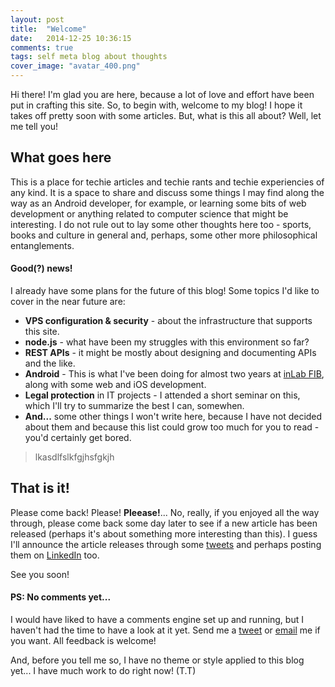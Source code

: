 ```yaml
---
layout: post
title:  "Welcome"
date:   2014-12-25 10:36:15
comments: true
tags: self meta blog about thoughts
cover_image: "avatar_400.png"
---
```


Hi there! I'm glad you are here, because a lot of love and effort have been put in crafting this site. So, to begin with, welcome to my blog! I hope it takes off pretty soon with some articles. But, what is this all about? Well, let me tell you!

## What goes here ##

This is a place for techie articles and techie rants and techie experiencies of any kind. It is a space to share and discuss some things I may find along the way as an Android developer, for example, or learning some bits of web development or anything related to computer science that might be interesting. I do not rule out to lay some other thoughts here too - sports, books and culture in general and, perhaps, some other more philosophical entanglements.


#### Good(?) news! ####

I already have some plans for the future of this blog! Some topics I'd like to cover in the near future are:

- **VPS configuration & security** - about the infrastructure that supports this site.
- **node.js** - what have been my struggles with this environment so far?
- **REST APIs** - it might be mostly about designing and documenting APIs and the like.
- **Android** - This is what I've been doing for almost two years at [inLab FIB](http://inlab.fib.upc.edu), along with some web and iOS development.
- **Legal protection** in IT projects - I attended a short seminar on this, which I'll try to summarize the best I can, somewhen.
- **And...** some other things I won't write here, because I have not decided about them and because this list could grow too much for you to read - you'd certainly get bored.

> lkasdlfslkfgjhsfgkjh


## That is it! ##

Please come back! Please! **Pleease!**... No, really, if you enjoyed all the way through, please come back some day later to see if a new article has been released (perhaps it's about something more interesting than this). I guess I'll announce the article releases through some [tweets](https://twitter.com/nihilsinecaos) and perhaps posting them on [LinkedIn](https://www.linkedin.com/in/davidmartinezrodriguez) too.

See you soon!


#### PS: No comments yet... ####

I would have liked to have a comments engine set up and running, but I haven't had the time to have a look at it yet. Send me a [tweet](https://twitter.com/nihilsinecaos) or [email](mailto:davidmr.web@gmail.com) me if you want. All feedback is welcome!

And, before you tell me so, I have no theme or style applied to this blog yet... I have much work to do right now! (T.T)
